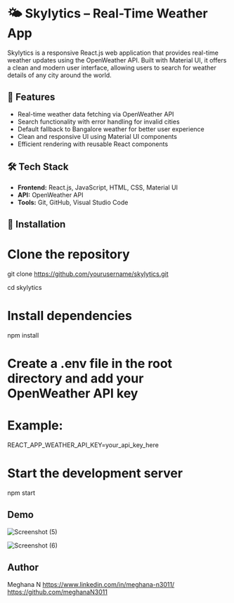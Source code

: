 # 🌤️ Skylytics – Real-Time Weather App

Skylytics is a responsive React.js web application that provides real-time weather updates using the OpenWeather API. Built with Material UI, it offers a clean and modern user interface, allowing users to search for weather details of any city around the world.

## 🚀 Features

- Real-time weather data fetching via OpenWeather API  
- Search functionality with error handling for invalid cities  
- Default fallback to Bangalore weather for better user experience  
- Clean and responsive UI using Material UI components  
- Efficient rendering with reusable React components  

## 🛠️ Tech Stack

- **Frontend:** React.js, JavaScript, HTML, CSS, Material UI  
- **API:** OpenWeather API  
- **Tools:** Git, GitHub, Visual Studio Code  

## 📂 Installation

# Clone the repository
git clone https://github.com/yourusername/skylytics.git

cd skylytics

# Install dependencies
npm install

# Create a .env file in the root directory and add your OpenWeather API key
# Example:
REACT_APP_WEATHER_API_KEY=your_api_key_here

# Start the development server
npm start

## Demo

![Screenshot (5)](https://github.com/user-attachments/assets/04b3163f-c33e-42f0-b1e6-867c47d96ddf)

![Screenshot (6)](https://github.com/user-attachments/assets/9c0d3a82-5e97-4349-8f9d-85d2a77a0c6e)

## Author

Meghana N
https://www.linkedin.com/in/meghana-n3011/
https://github.com/meghanaN3011


